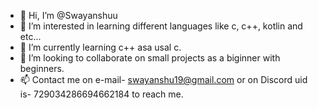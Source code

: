- 👋 Hi, I’m @Swayanshuu
- 👀 I’m interested in learning different languages like c, c++, kotlin and etc...
- 🌱 I’m currently learning c++ asa usal c.
- 💞️ I’m looking to collaborate on small projects as a biginner with beginners.
- 📫 Contact me on e-mail- swayanshu19@gmail.com or on Discord uid is- 729034286694662184 to reach me.


<!---
Swayanshuu/Swayanshuu is a ✨ special ✨ repository because its `README.md` (this file) appears on your GitHub profile.
You can click the Preview link to take a look at your changes.
--->
